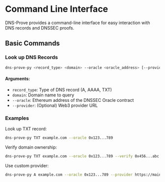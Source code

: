 # Command Line Interface

DNS-Prove provides a command-line interface for easy interaction with DNS records and DNSSEC proofs.

## Basic Commands

### Look up DNS Records

```bash
dns-prove-py <record_type> <domain> --oracle <oracle_address> [--provider <provider_url>]
```

#### Arguments:
- `record_type`: Type of DNS record (A, AAAA, TXT)
- `domain`: Domain name to query
- `--oracle`: Ethereum address of the DNSSEC Oracle contract
- `--provider`: (Optional) Web3 provider URL

### Examples

Look up TXT record:
```bash
dns-prove-py TXT example.com --oracle 0x123...789
```

Verify domain ownership:
```bash
dns-prove-py TXT example.com --oracle 0x123...789 --verify 0x456...abc
```

Use custom provider:
```bash
dns-prove-py A example.com --oracle 0x123...789 --provider https://mainnet.infura.io/v3/YOUR-PROJECT-ID
``` 